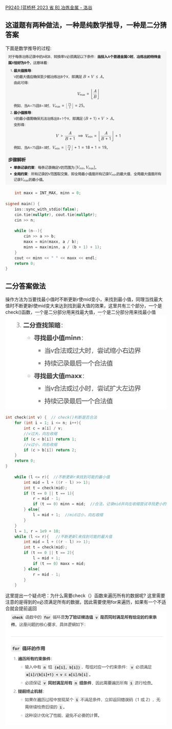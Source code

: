 [P9240 [蓝桥杯 2023 省 B] 冶炼金属 - 洛谷](https://www.luogu.com.cn/problem/P9240)

## 这道题有两种做法，一种是纯数学推导，一种是二分猜答案
下面是数学推导的过程:
		![](image/二分查找、二分答案/二分查找、二分答案_250424_34.png)
```cpp
	int maxx = INT_MAX, minn = 0;  
	  
signed main() {  
    ios::sync_with_stdio(false);  
    cin.tie(nullptr), cout.tie(nullptr);  
    cin >> n;  
  
    while (n--){  
        cin >> a >> b;  
        maxx = min(maxx, a / b);  
        minn = max(minn, a / (b + 1) + 1);  
    }  
    cout << minn << " " << maxx << endl;  
    return 0;  
}
```

## 二分答案做法
操作方法为当要找最小值时不断更新r使mid变小，来找到最小值，同理当找最大值时不断更新l使mid变大来达到找到最大值的效果，这里共有三个部分，一个是check()函数，一个是二分部分用来找最大值，一个是二分部分用来找最小值
![](image/二分查找、二分答案/二分查找、二分答案_250424_86.png)
```cpp 
int check(int v) {  // check()判断是否合法
    for (int i = 1; i <= n; i++){  
        int c = a[i] / v;  
        //v过大，向左收缩
        if (c < b[i]) return 1;   
        //v过小，向右收缩
        if (c > b[i]) return 2; 
    }  
    return 0;  
}
	
	while (l <= r){  //不断更新r来找到可能的最小值
	    int mid = l + ((r - l) >> 1);  
	    int t = check(mid);  
	    if (t == 0 || t == 1){ 
	        r = mid - 1;  
	        if (t == 0) minn = mid;  //合法，记录mid并向左收缩尝试寻找更小的合法值
	    } else{  
	        l = mid + 1;  //mid过小，向右收缩
	    }  
	}  
	l = 1, r = 1e9 + 10;  
	while (l <= r){   //不断更新l来找到可能的最大值
	    int mid = l + ((r - l) >> 1);  
	    int t = check(mid);  
	    if (t == 0 || t == 2){  
	        l = mid + 1;  
	        if (t == 0) maxx = mid;  
	    } else{  
	        r = mid - 1;  
	    }  
	}
```
这里提出一个疑点吧：为什么需要check（）函数来遍历所有的数据呢?
	这里需要注意的是得到的v必须满足所有的数据，因此需要使用for来遍历，如果有一个不适合就会提前返回
	![](image/二分查找、二分答案/二分查找、二分答案_250424_75.png)